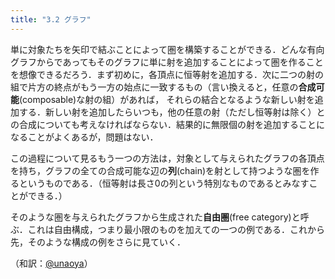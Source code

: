 ```yaml
---
title: "3.2 グラフ"
---
```


単に対象たちを矢印で結ぶことによって圏を構築することができる．どんな有向グラフからであってもそのグラフに単に射を追加することによって圏を作ることを想像できるだろう．まず初めに，各頂点に恒等射を追加する．次に二つの射の組で片方の終点がもう一方の始点に一致するもの（言い換えると，任意の**合成可能**(composable)な射の組）があれば，
それらの結合となるような新しい射を追加する．新しい射を追加したらいつも，他の任意の射（ただし恒等射は除く）との合成についても考えなければならない．結果的に無限個の射を追加することになることがよくあるが，問題はない．

この過程について見るもう一つの方法は，対象として与えられたグラフの各頂点を持ち，グラフの全ての合成可能な辺の**列**(chain)を射として持つような圏を作るというものである．（恒等射は長さ0の列という特別なものであるとみなすことができる．）

そのような圏を与えられたグラフから生成された**自由圏**(free category)と呼ぶ．これは自由構成，つまり最小限のものを加えての一つの例である．これから先，そのような構成の例をさらに見ていく．

（和訳：[@unaoya](https://zenn.dev/unaoya)）
